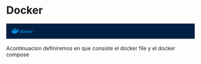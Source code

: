 
# Docker

![docker.png](Images/docker.png)

Acontinuacion definiremos en que consiste el docker file y el docker compose